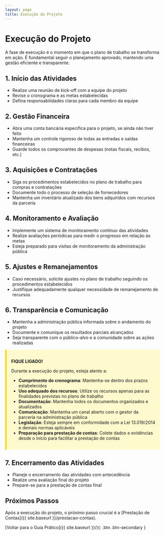 ```yaml
---
layout: page
title: Execução do Projeto
---
```


# Execução do Projeto

A fase de execução é o momento em que o plano de trabalho se transforma em ação. É fundamental seguir o planejamento aprovado, mantendo uma gestão eficiente e transparente.

## 1. Início das Atividades

- Realize uma reunião de kick-off com a equipe do projeto
- Revise o cronograma e as metas estabelecidas
- Defina responsabilidades claras para cada membro da equipe

## 2. Gestão Financeira

- Abra uma conta bancária específica para o projeto, se ainda não tiver feito
- Mantenha um controle rigoroso de todas as entradas e saídas financeiras
- Guarde todos os comprovantes de despesas (notas fiscais, recibos, etc.)

## 3. Aquisições e Contratações

- Siga os procedimentos estabelecidos no plano de trabalho para compras e contratações
- Documente todo o processo de seleção de fornecedores
- Mantenha um inventário atualizado dos bens adquiridos com recursos da parceria

## 4. Monitoramento e Avaliação

- Implemente um sistema de monitoramento contínuo das atividades
- Realize avaliações periódicas para medir o progresso em relação às metas
- Esteja preparado para visitas de monitoramento da administração pública

## 5. Ajustes e Remanejamentos

- Caso necessário, solicite ajustes no plano de trabalho seguindo os procedimentos estabelecidos
- Justifique adequadamente qualquer necessidade de remanejamento de recursos

## 6. Transparência e Comunicação

- Mantenha a administração pública informada sobre o andamento do projeto
- Documente e comunique os resultados parciais alcançados
- Seja transparente com o público-alvo e a comunidade sobre as ações realizadas

<div style="background-color: #fffacd; border-left: 5px solid #ffd700; padding: 15px; margin-bottom: 20px;">

<strong>FIQUE LIGADO!</strong>

Durante a execução do projeto, esteja atento a:

<ul>
  <li><strong>Cumprimento do cronograma</strong>: Mantenha-se dentro dos prazos estabelecidos</li>
  <li><strong>Uso adequado dos recursos</strong>: Utilize os recursos apenas para as finalidades previstas no plano de trabalho</li>
  <li><strong>Documentação</strong>: Mantenha todos os documentos organizados e atualizados</li>
  <li><strong>Comunicação</strong>: Mantenha um canal aberto com o gestor da parceria na administração pública</li>
  <li><strong>Legislação</strong>: Esteja sempre em conformidade com a Lei 13.019/2014 e demais normas aplicáveis</li>
  <li><strong>Preparação para prestação de contas</strong>: Colete dados e evidências desde o início para facilitar a prestação de contas</li>
</ul>

</div>

## 7. Encerramento das Atividades

- Planeje o encerramento das atividades com antecedência
- Realize uma avaliação final do projeto
- Prepare-se para a prestação de contas final

## Próximos Passos

Após a execução do projeto, o próximo passo crucial é a [Prestação de Contas]({{ site.baseurl }}/prestacao-contas).

[Voltar para o Guia Prático]({{ site.baseurl }}/){: .btn .btn-secondary }
